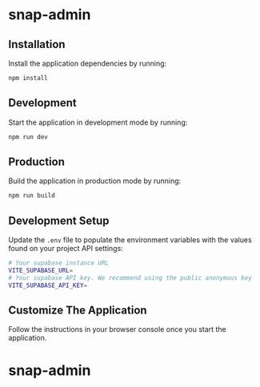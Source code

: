 # snap-admin

## Installation

Install the application dependencies by running:

```sh
npm install
```

## Development

Start the application in development mode by running:

```sh
npm run dev
```

## Production

Build the application in production mode by running:

```sh
npm run build
```

## Development Setup

Update the `.env` file to populate the environment variables with the values found on your project API settings:

```sh
# Your supabase instance URL
VITE_SUPABASE_URL=
# Your supabase API key. We recommend using the public anonymous key
VITE_SUPABASE_API_KEY=
```

## Customize The Application

Follow the instructions in your browser console once you start the application.

# snap-admin

